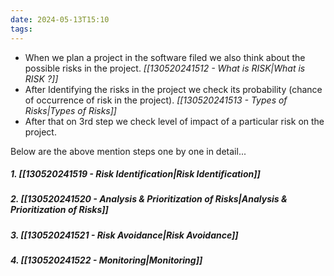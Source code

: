 ```yaml
---
date: 2024-05-13T15:10
tags:
---
```

- When we plan a project in the software filed we also think about the possible risks in the project. *[[130520241512 - What is RISK|What is RISK ?]]* 
- After Identifying the risks in the project we check its probability (chance of occurrence of risk in the project). *[[130520241513 - Types of Risks|Types of Risks]]*
- After that on 3rd step we check level of impact of a particular risk on the project. 

Below are the above mention steps one by one in detail... 
##### 1. [[130520241519 - Risk Identification|Risk Identification]]
##### 2. [[130520241520 - Analysis & Prioritization of Risks|Analysis & Prioritization of Risks]]
##### 3. [[130520241521 - Risk Avoidance|Risk Avoidance]]
##### 4. [[130520241522 - Monitoring|Monitoring]]